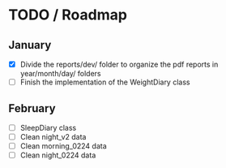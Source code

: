 # TODO / Roadmap

## January
- [X] Divide the reports/dev/ folder to organize the pdf reports in year/month/day/ folders
- [ ] Finish the implementation of the WeightDiary class

## February
- [ ] SleepDiary class
- [ ] Clean night_v2 data
- [ ] Clean morning_0224 data
- [ ] Clean night_0224 data